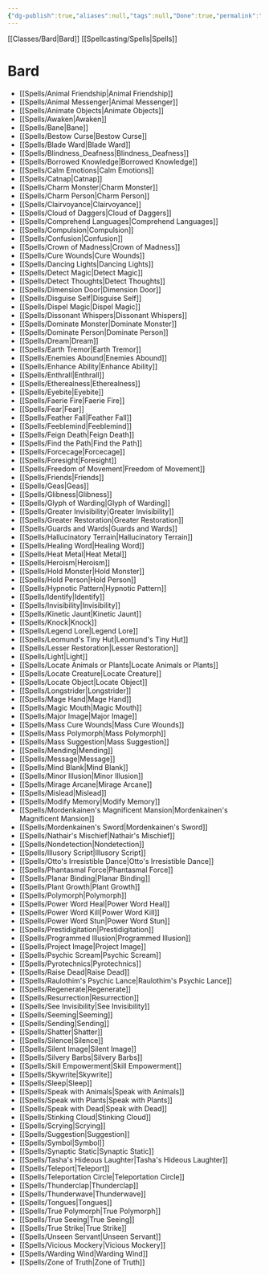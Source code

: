 ```yaml
---
{"dg-publish":true,"aliases":null,"tags":null,"Done":true,"permalink":"/classes/spelllists/bard-spelllist/","dgHomeLink":false,"dgPassFrontmatter":true}
---
```


[[Classes/Bard|Bard]]
[[Spellcasting/Spells|Spells]]
# Bard
- [[Spells/Animal Friendship|Animal Friendship]]
- [[Spells/Animal Messenger|Animal Messenger]]
- [[Spells/Animate Objects|Animate Objects]]
- [[Spells/Awaken|Awaken]]
- [[Spells/Bane|Bane]]
- [[Spells/Bestow Curse|Bestow Curse]]
- [[Spells/Blade Ward|Blade Ward]]
- [[Spells/Blindness_Deafness|Blindness_Deafness]]
- [[Spells/Borrowed Knowledge|Borrowed Knowledge]]
- [[Spells/Calm Emotions|Calm Emotions]]
- [[Spells/Catnap|Catnap]]
- [[Spells/Charm Monster|Charm Monster]]
- [[Spells/Charm Person|Charm Person]]
- [[Spells/Clairvoyance|Clairvoyance]]
- [[Spells/Cloud of Daggers|Cloud of Daggers]]
- [[Spells/Comprehend Languages|Comprehend Languages]]
- [[Spells/Compulsion|Compulsion]]
- [[Spells/Confusion|Confusion]]
- [[Spells/Crown of Madness|Crown of Madness]]
- [[Spells/Cure Wounds|Cure Wounds]]
- [[Spells/Dancing Lights|Dancing Lights]]
- [[Spells/Detect Magic|Detect Magic]]
- [[Spells/Detect Thoughts|Detect Thoughts]]
- [[Spells/Dimension Door|Dimension Door]]
- [[Spells/Disguise Self|Disguise Self]]
- [[Spells/Dispel Magic|Dispel Magic]]
- [[Spells/Dissonant Whispers|Dissonant Whispers]]
- [[Spells/Dominate Monster|Dominate Monster]]
- [[Spells/Dominate Person|Dominate Person]]
- [[Spells/Dream|Dream]]
- [[Spells/Earth Tremor|Earth Tremor]]
- [[Spells/Enemies Abound|Enemies Abound]]
- [[Spells/Enhance Ability|Enhance Ability]]
- [[Spells/Enthrall|Enthrall]]
- [[Spells/Etherealness|Etherealness]]
- [[Spells/Eyebite|Eyebite]]
- [[Spells/Faerie Fire|Faerie Fire]]
- [[Spells/Fear|Fear]]
- [[Spells/Feather Fall|Feather Fall]]
- [[Spells/Feeblemind|Feeblemind]]
- [[Spells/Feign Death|Feign Death]]
- [[Spells/Find the Path|Find the Path]]
- [[Spells/Forcecage|Forcecage]]
- [[Spells/Foresight|Foresight]]
- [[Spells/Freedom of Movement|Freedom of Movement]]
- [[Spells/Friends|Friends]]
- [[Spells/Geas|Geas]]
- [[Spells/Glibness|Glibness]]
- [[Spells/Glyph of Warding|Glyph of Warding]]
- [[Spells/Greater Invisibility|Greater Invisibility]]
- [[Spells/Greater Restoration|Greater Restoration]]
- [[Spells/Guards and Wards|Guards and Wards]]
- [[Spells/Hallucinatory Terrain|Hallucinatory Terrain]]
- [[Spells/Healing Word|Healing Word]]
- [[Spells/Heat Metal|Heat Metal]]
- [[Spells/Heroism|Heroism]]
- [[Spells/Hold Monster|Hold Monster]]
- [[Spells/Hold Person|Hold Person]]
- [[Spells/Hypnotic Pattern|Hypnotic Pattern]]
- [[Spells/Identify|Identify]]
- [[Spells/Invisibility|Invisibility]]
- [[Spells/Kinetic Jaunt|Kinetic Jaunt]]
- [[Spells/Knock|Knock]]
- [[Spells/Legend Lore|Legend Lore]]
- [[Spells/Leomund's Tiny Hut|Leomund's Tiny Hut]]
- [[Spells/Lesser Restoration|Lesser Restoration]]
- [[Spells/Light|Light]]
- [[Spells/Locate Animals or Plants|Locate Animals or Plants]]
- [[Spells/Locate Creature|Locate Creature]]
- [[Spells/Locate Object|Locate Object]]
- [[Spells/Longstrider|Longstrider]]
- [[Spells/Mage Hand|Mage Hand]]
- [[Spells/Magic Mouth|Magic Mouth]]
- [[Spells/Major Image|Major Image]]
- [[Spells/Mass Cure Wounds|Mass Cure Wounds]]
- [[Spells/Mass Polymorph|Mass Polymorph]]
- [[Spells/Mass Suggestion|Mass Suggestion]]
- [[Spells/Mending|Mending]]
- [[Spells/Message|Message]]
- [[Spells/Mind Blank|Mind Blank]]
- [[Spells/Minor Illusion|Minor Illusion]]
- [[Spells/Mirage Arcane|Mirage Arcane]]
- [[Spells/Mislead|Mislead]]
- [[Spells/Modify Memory|Modify Memory]]
- [[Spells/Mordenkainen's Magnificent Mansion|Mordenkainen's Magnificent Mansion]]
- [[Spells/Mordenkainen's Sword|Mordenkainen's Sword]]
- [[Spells/Nathair's Mischief|Nathair's Mischief]]
- [[Spells/Nondetection|Nondetection]]
- [[Spells/Illusory Script|Illusory Script]]
- [[Spells/Otto's Irresistible Dance|Otto's Irresistible Dance]]
- [[Spells/Phantasmal Force|Phantasmal Force]]
- [[Spells/Planar Binding|Planar Binding]]
- [[Spells/Plant Growth|Plant Growth]]
- [[Spells/Polymorph|Polymorph]]
- [[Spells/Power Word Heal|Power Word Heal]]
- [[Spells/Power Word Kill|Power Word Kill]]
- [[Spells/Power Word Stun|Power Word Stun]]
- [[Spells/Prestidigitation|Prestidigitation]]
- [[Spells/Programmed Illusion|Programmed Illusion]]
- [[Spells/Project Image|Project Image]]
- [[Spells/Psychic Scream|Psychic Scream]]
- [[Spells/Pyrotechnics|Pyrotechnics]]
- [[Spells/Raise Dead|Raise Dead]]
- [[Spells/Raulothim's Psychic Lance|Raulothim's Psychic Lance]]
- [[Spells/Regenerate|Regenerate]]
- [[Spells/Resurrection|Resurrection]]
- [[Spells/See Invisibility|See Invisibility]]
- [[Spells/Seeming|Seeming]]
- [[Spells/Sending|Sending]]
- [[Spells/Shatter|Shatter]]
- [[Spells/Silence|Silence]]
- [[Spells/Silent Image|Silent Image]]
- [[Spells/Silvery Barbs|Silvery Barbs]]
- [[Spells/Skill Empowerment|Skill Empowerment]]
- [[Spells/Skywrite|Skywrite]]
- [[Spells/Sleep|Sleep]]
- [[Spells/Speak with Animals|Speak with Animals]]
- [[Spells/Speak with Plants|Speak with Plants]]
- [[Spells/Speak with Dead|Speak with Dead]]
- [[Spells/Stinking Cloud|Stinking Cloud]]
- [[Spells/Scrying|Scrying]]
- [[Spells/Suggestion|Suggestion]]
- [[Spells/Symbol|Symbol]]
- [[Spells/Synaptic Static|Synaptic Static]]
- [[Spells/Tasha's Hideous Laughter|Tasha's Hideous Laughter]]
- [[Spells/Teleport|Teleport]]
- [[Spells/Teleportation Circle|Teleportation Circle]]
- [[Spells/Thunderclap|Thunderclap]]
- [[Spells/Thunderwave|Thunderwave]]
- [[Spells/Tongues|Tongues]]
- [[Spells/True Polymorph|True Polymorph]]
- [[Spells/True Seeing|True Seeing]]
- [[Spells/True Strike|True Strike]]
- [[Spells/Unseen Servant|Unseen Servant]]
- [[Spells/Vicious Mockery|Vicious Mockery]]
- [[Spells/Warding Wind|Warding Wind]]
- [[Spells/Zone of Truth|Zone of Truth]]

